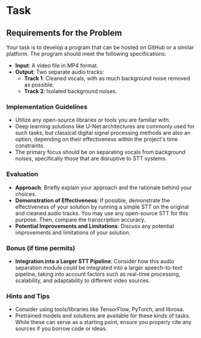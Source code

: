 # Task

## Requirements for the Problem

Your task is to develop a program that can be hosted on GitHub or a similar platform. The program should meet the following specifications:

- **Input**: A video file in MP4 format.
- **Output**: Two separate audio tracks:
  - **Track 1**: Cleaned vocals, with as much background noise removed as possible.
  - **Track 2**: Isolated background noises.

### Implementation Guidelines

- Utilize any open-source libraries or tools you are familiar with.
- Deep learning solutions like U-Net architectures are commonly used for such tasks, but classical digital signal processing methods are also an option, depending on their effectiveness within the project's time constraints.
- The primary focus should be on separating vocals from background noises, specifically those that are disruptive to STT systems.

### Evaluation

- **Approach**: Briefly explain your approach and the rationale behind your choices.
- **Demonstration of Effectiveness**: If possible, demonstrate the effectiveness of your solution by running a simple STT on the original and cleaned audio tracks. You may use any open-source STT for this purpose. Then, compare the transcription accuracy.
- **Potential Improvements and Limitations**: Discuss any potential improvements and limitations of your solution.

### Bonus (if time permits)

- **Integration into a Larger STT Pipeline**: Consider how this audio separation module could be integrated into a larger speech-to-text pipeline, taking into account factors such as real-time processing, scalability, and adaptability to different video sources.

### Hints and Tips

- Consider using tools/libraries like TensorFlow, PyTorch, and librosa.
- Pretrained models and solutions are available for these kinds of tasks. While these can serve as a starting point, ensure you properly cite any sources if you borrow code or ideas.


